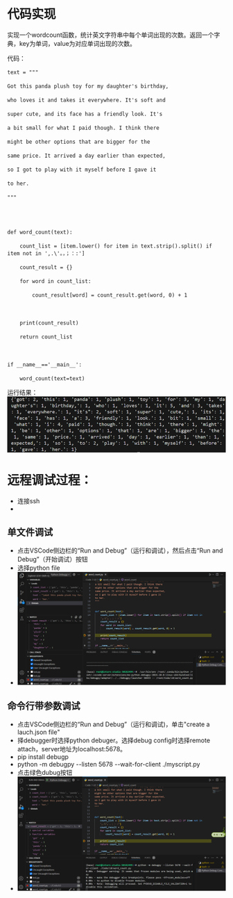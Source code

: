# 代码实现

实现一个wordcount函数，统计英文字符串中每个单词出现的次数。返回一个字典，key为单词，value为对应单词出现的次数。

代码：

```
text = """

Got this panda plush toy for my daughter's birthday,

who loves it and takes it everywhere. It's soft and

super cute, and its face has a friendly look. It's

a bit small for what I paid though. I think there

might be other options that are bigger for the

same price. It arrived a day earlier than expected,

so I got to play with it myself before I gave it

to her.

"""

  
  

def word_count(text):

    count_list = [item.lower() for item in text.strip().split() if item not in ',.\'。，；：:']

    count_result = {}

    for word in count_list:

        count_result[word] = count_result.get(word, 0) + 1

  

    print(count_result)

    return count_list

  

if __name__=='__main__':

    word_count(text=text)
```

运行结果：
![1](imgs/20240824224447.png)

# 远程调试过程：
- 连接ssh
- 
##  单文件调试
- 点击VSCode侧边栏的“Run and Debug”（运行和调试），然后点击“Run and Debug”（开始调试）按钮
- 选择python file 
- ![[Pasted image 20240824225344.png]](imgs/20240824225344.png)

## 命令行带参数调试

- 点击VSCode侧边栏的“Run and Debug”（运行和调试)，单击"create a lauch.json file"
- 择debugger时选择python debuger。选择debug config时选择remote attach，server地址为localhost:5678。
- pip install debugp
- python -m debugpy --listen 5678 --wait-for-client ./myscript.py
- 点击绿色dubug按钮
- ![[Pasted image 20240824225745.png]](imgs/20240824225745.png)